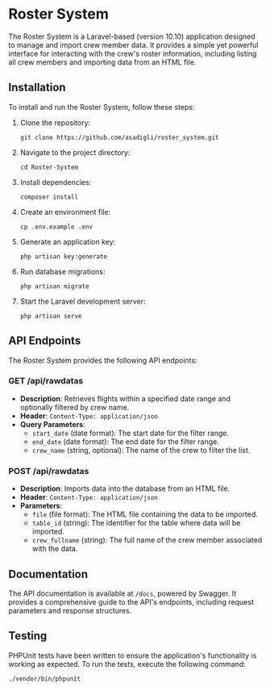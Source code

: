 
# Roster System

The Roster System is a Laravel-based (version 10.10) application designed to manage and import crew member data. It provides a simple yet powerful interface for interacting with the crew's roster information, including listing all crew members and importing data from an HTML file.

## Installation

To install and run the Roster System, follow these steps:

1. Clone the repository:
   ```
   git clone https://github.com/asadigli/roster_system.git
   ```
2. Navigate to the project directory:
   ```
   cd Roster-System
   ```
3. Install dependencies:
   ```
   composer install
   ```
4. Create an environment file:
   ```
   cp .env.example .env
   ```
5. Generate an application key:
   ```
   php artisan key:generate
   ```
6. Run database migrations:
   ```
   php artisan migrate
   ```
7. Start the Laravel development server:
   ```
   php artisan serve
   ```
   
## API Endpoints

The Roster System provides the following API endpoints:

### GET /api/rawdatas

- **Description**: Retrieves flights within a specified date range and optionally filtered by crew name.
- **Header**: `Content-Type: application/json`
- **Query Parameters**:
  - `start_date` (date format): The start date for the filter range.
  - `end_date` (date format): The end date for the filter range.
  - `crew_name` (string, optional): The name of the crew to filter the list.

### POST /api/rawdatas

- **Description**: Imports data into the database from an HTML file.
- **Header**: `Content-Type: application/json`
- **Parameters**:
  - `file` (file format): The HTML file containing the data to be imported.
  - `table_id` (string): The identifier for the table where data will be imported.
  - `crew_fullname` (string): The full name of the crew member associated with the data.

## Documentation

The API documentation is available at `/docs`, powered by Swagger. It provides a comprehensive guide to the API's endpoints, including request parameters and response structures.

## Testing

PHPUnit tests have been written to ensure the application's functionality is working as expected. To run the tests, execute the following command:

```
./vendor/bin/phpunit
```

